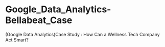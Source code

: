 # Google_Data_Analytics-Bellabeat_Case
(Google Data Analytics)Case Study : How Can a Wellness Tech Company Act Smart?
